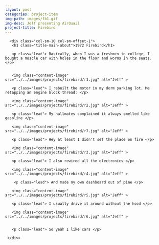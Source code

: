 ```yaml
---
layout: post
categories: project-item
img-path: images/fb1.gif
img-desc: Jeff presenting AirQuail
project-title: Firebird
---
```


<div class="container">
  <div class="description"> 
    <div class="row text-left">

      <div class="col-sm-10 col-sm-offset-1">
       <h1 class="title-main-about">1972 Firebird</h1>

       <p class="lead"> Basically, when I was a freshmen in college, I bought a muscle car with holes in the floor and worms in the seats. </p>


       <img class="content-image"  src="../../images/projects/firebird/r1.jpg" alt="Jeff" >

       <p class="lead"> I rebuilt the motor in my dorm parking lot. Me retapping an engine block thread: </p>

       <img class="content-image"  src="../../images/projects/firebird/r2.jpg" alt="Jeff" >

       <p class="lead"> My hallmates complained it always smelled like gasoline </p>

       <img class="content-image"  src="../../images/projects/firebird/r7.jpg" alt="Jeff" >

       <p class="lead"> Hey at least I didn't set the place on fire </p>

       <img class="content-image"  src="../../images/projects/firebird/r3.jpg" alt="Jeff" >

       <p class="lead"> I also rewired all the electronics </p>

       <img class="content-image"  src="../../images/projects/firebird/r4.jpg" alt="Jeff" >

        <p class="lead"> And made my own dashboard out of pine </p>

       <img class="content-image"  src="../../images/projects/firebird/r5.jpg" alt="Jeff" >

       <p class="lead"> I usually drive it around without the hood </p>

       <img class="content-image" src="../../images/projects/firebird/r6.jpg" alt="Jeff" >


       <p class="lead"> So yeah I like cars </p>

     </div>
   </div>
 </div>
</div>